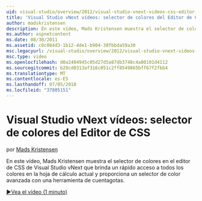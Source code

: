 ```yaml
---
uid: visual-studio/overview/2012/visual-studio-vnext-videos-css-editor-color-picker
title: 'Visual Studio vNext vídeos: selector de colores del Editor de CSS | Microsoft Docs'
author: madskristensen
description: En este vídeo, Mads Kristensen muestra el selector de colores en el editor de CSS de Visual Studio vNext que muestra los colores en la hoja de cálculo actual y proporciona...
ms.author: aspnetcontent
ms.date: 08/30/2011
ms.assetid: c0c084d3-1b12-4de1-b904-30fbbda59a30
msc.legacyurl: /visual-studio/overview/2012/visual-studio-vnext-videos-css-editor-color-picker
msc.type: video
ms.openlocfilehash: d0a2404945c05d27d5a87db3748c4a80101d4112
ms.sourcegitcommit: b28cd0313af316c051c2ff8549865bff67f2fbb4
ms.translationtype: MT
ms.contentlocale: es-ES
ms.lasthandoff: 07/05/2018
ms.locfileid: "37805151"
---
```

<a name="visual-studio-vnext-videos-css-editor-color-picker"></a>Visual Studio vNext vídeos: selector de colores del Editor de CSS
====================
por [Mads Kristensen](https://github.com/madskristensen)

En este vídeo, Mads Kristensen muestra el selector de colores en el editor de CSS de Visual Studio vNext que brinda un rápido acceso a todos los colores en la hoja de cálculo actual y proporciona un selector de color avanzada con una herramienta de cuentagotas.

[&#9654;Vea el vídeo (1 minuto)](https://channel9.msdn.com/Blogs/ASP-NET-Site-Videos/visual-studio-vnext-videos-css-editor-color-picker)
